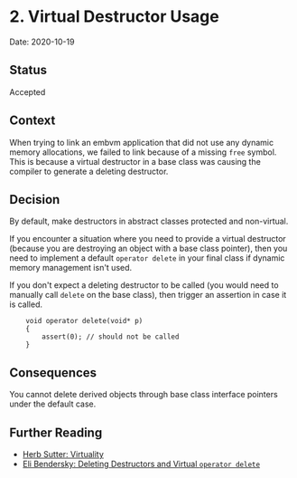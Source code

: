 # 2. Virtual Destructor Usage

Date: 2020-10-19

## Status

Accepted

## Context

When trying to link an embvm application that did not use any dynamic memory allocations, we failed to link because of a missing `free` symbol. This is because a virtual destructor in a base class was causing the compiler to generate a deleting destructor.

## Decision

By default, make destructors in abstract classes protected and non-virtual. 

If you encounter a situation where you need to provide a virtual destructor (because you are destroying an object with a base class pointer), then you need to implement a default `operator delete` in your final class if dynamic memory management isn't used. 

If you don't expect a deleting destructor to be called (you would need to manually call `delete` on the base class), then trigger an assertion in case it is called.

```
    void operator delete(void* p)
    {
        assert(0); // should not be called
    }
```

## Consequences

You cannot delete derived objects through base class interface pointers under the default case.

## Further Reading

* [Herb Sutter: Virtuality](http://www.gotw.ca/publications/mill18.htm)
* [Eli Bendersky: Deleting Destructors and Virtual `operator delete`](https://eli.thegreenplace.net/2015/c-deleting-destructors-and-virtual-operator-delete/)
